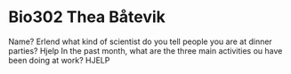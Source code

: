 # Bio302 Thea Båtevik

Name? 
Erlend
what kind of scientist  do you tell people you are at dinner parties? 
Hjelp
In the past month, what are the three main activities ou have been doing at work? 
HJELP
